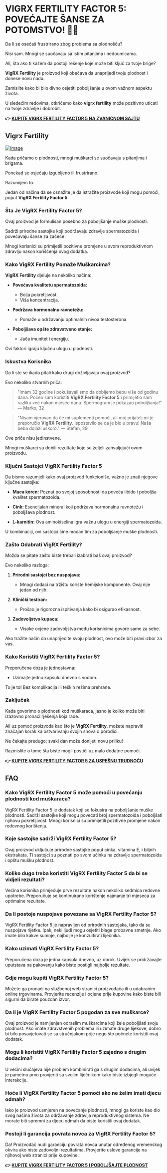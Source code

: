 # VIGRX FERTILITY FACTOR 5: POVEĆAJTE ŠANSE ZA POTOMSTVO! 🌱👶

Da li se osećaš frustrirano zbog problema sa plodnošću? 

Nisi sam. Mnogi se suočavaju sa istim pitanjima i nedoumicama.

Ali, šta ako ti kažem da postoji rešenje koje može biti ključ za tvoje brige? 

**VigRX Fertility** je proizvod koji obećava da unaprijedi tvoju plodnost i donese novu nadu. 

Zamislite kako bi bilo divno osjetiti poboljšanje u ovom važnom aspektu života. 

U sledećim redovima, otkrićemo kako **vigrx fertility** može pozitivno uticati na tvoje zdravlje i dobrobit.



**👉 [KUPITE VIGRX FERTILITY FACTOR 5 NA ZVANIČNOM SAJTU](https://gchaffi.com/QoduHqw0)**

## Vigrx Fertility

[![Image](https://www2.sellhealth.com/139/fertility-factor-5-8-1.jpg)](https://gchaffi.com/QoduHqw0)

Kada pričamo o plodnosti, mnogi muškarci se suočavaju s pitanjima i brigama.

Ponekad se osjećaju izgubljeno ili frustrirano.

Razumijem to. 

Jedan od načina da se osnažite je da istražite proizvode koji mogu pomoći, poput **VigRX Fertility Factor 5**.

### Šta Je VigRX Fertility Factor 5?

Ovaj proizvod je formulisan posebno za poboljšanje muške plodnosti.

Sadrži prirodne sastojke koji podržavaju zdravlje spermatozoida i povećavaju šanse za začeće.

Mnogi korisnici su primijetili pozitivne promjene u svom reproduktivnom zdravlju nakon korišćenja ovog dodatka.

### Kako VigRX Fertility Pomaže Muškarcima?

**VigRX Fertility** djeluje na nekoliko načina:

- **Povećava kvalitetu spermatozoida:** 
  - Bolja pokretljivost.
  - Viša koncentracija.
  
- **Podržava hormonalnu ravnotežu:**
  - Pomaže u održavanju optimalnih nivoa testosterona.
  
- **Poboljšava opšte zdravstveno stanje:**
  - Jača imunitet i energiju.

Ovi faktori igraju ključnu ulogu u plodnosti. 

### Iskustva Korisnika

Da li ste se ikada pitali kako drugi doživljavaju ovaj proizvod? 

Evo nekoliko stvarnih priča:

> "Imam 32 godine i pokušavali smo da dobijemo bebu više od godinu dana. Počeo sam koristiti **VigRX Fertility Factor 5** i primijetio sam razliku već nakon mjesec dana. Spermogram je pokazao poboljšanja!" 
> — Marko, 32

> "Nisam vjerovao da će mi suplementi pomoći, ali moj prijatelj mi je preporučio **VigRX Fertility**. Ispostavilo se da je bio u pravu! Naša beba dolazi uskoro." 
> — Stefan, 29

Ove priče nisu jedinstvene. 

Mnogi muškarci su dobili rezultate koje su željeli zahvaljujući ovom proizvodu.

### Ključni Sastojci VigRX Fertility Factor 5

Da bismo razumjeli kako ovaj proizvod funkcioniše, važno je znati njegove ključne sastojke:

- **Maca koren:** Poznat po svojoj sposobnosti da poveća libido i poboljša kvalitet spermatozoida.
  
- **Cink:** Esencijalan mineral koji podržava hormonalnu ravnotežu i poboljšava plodnost.
  
- **L-karnitin:** Ova aminokiselina igra važnu ulogu u energiji spermatozoida.

U kombinaciji, ovi sastojci čine moćan tim za poboljšanje muške plodnosti.

### Zašto Odabrati VigRX Fertility?

Možda se pitate zašto biste trebali izabrati baš ovaj proizvod?

Evo nekoliko razloga:

1. **Prirodni sastojci bez nuspojava:** 
   - Mnogi dodaci na tržištu koriste hemijske komponente. Ovaj nije jedan od njih.
   
2. **Klinički testiran:** 
   - Prošao je rigorozna ispitivanja kako bi osigurao efikasnost.
   
3. **Zadovoljstvo kupaca:** 
   - Visoke ocjene zadovoljstva među korisnicima govore same za sebe.

Ako tražite način da unaprijedite svoju plodnost, ovo može biti pravi izbor za vas.

### Kako Koristiti VigRX Fertility Factor 5?

Preporučena doza je jednostavna:

- Uzimajte jednu kapsulu dnevno s vodom.
  
To je to! Bez komplikacija ili teških režima prehrane.

### Zaključak

Kada govorimo o plodnosti kod muškaraca, jasno je koliko može biti izazovno pronaći rješenja koja rade. 

Ali uz pomoć proizvoda kao što je **VigRX Fertility**, možete napraviti značajan korak ka ostvarivanju svojih snova o porodici. 

Ne čekajte predugo; svaki dan može donijeti novu priliku!

Razmislite o tome šta biste mogli postići uz malo dodatne pomoći.



**👉 [KUPITE VIGRX FERTILITY FACTOR 5 ZA USPEŠNU TRUDNOĆU](https://gchaffi.com/QoduHqw0)**

## FAQ

### Kako VigRX Fertility Factor 5 može pomoći u povećanju plodnosti kod muškaraca?

VigRX Fertility Factor 5 je dodatak koji se fokusira na poboljšanje muške plodnosti. Sadrži sastojke koji mogu povećati broj spermatozoida i poboljšati njihovu pokretljivost. Mnogi korisnici su primijetili pozitivne promjene nakon redovnog korištenja.

### Koje sastojke sadrži VigRX Fertility Factor 5?

Ovaj proizvod uključuje prirodne sastojke poput cinka, vitamina E, i biljnih ekstrakata. Ti sastojci su poznati po svom učinku na zdravlje spermatozoida i opštu mušku plodnost.

### Koliko dugo treba koristiti VigRX Fertility Factor 5 da bi se vidjeli rezultati?

Većina korisnika primjećuje prve rezultate nakon nekoliko sedmica redovne upotrebe. Preporučuje se kontinuirano korištenje najmanje tri mjeseca za optimalne rezultate.

### Da li postoje nuspojave povezane sa VigRX Fertility Factor 5?

VigRX Fertility Factor 5 je napravljen od prirodnih sastojaka, tako da su nuspojave rijetke. Ipak, neki ljudi mogu osjetiti blage probavne smetnje. Ako imate bilo kakve sumnje, najbolje je konzultirati liječnika.

### Kako uzimati VigRX Fertility Factor 5?

Preporučena doza je jedna kapsula dnevno, uz obrok. Uvijek se pridržavajte uputstava na pakovanju kako biste postigli najbolje rezultate.

### Gdje mogu kupiti VigRX Fertility Factor 5?

Možete ga pronaći na službenoj web stranici proizvođača ili u odabranim online trgovinama. Provjerite recenzije i ocjene prije kupovine kako biste bili sigurni da birate pouzdan izvor.

### Da li je VigRX Fertility Factor 5 pogodan za sve muškarce?

Ovaj proizvod je namijenjen odraslim muškarcima koji žele poboljšati svoju plodnost. Ako imate zdravstvenih problema ili uzimate druge lijekove, dobro bi bilo posavjetovati se sa stručnjakom prije nego što počnete koristiti ovaj dodatak.

### Mogu li koristiti VigRX Fertility Factor 5 zajedno s drugim dodacima?

U većini slučajeva nije problem kombinirati ga s drugim dodacima, ali uvijek je pametno prvo provjeriti sa svojim liječnikom kako biste izbjegli moguće interakcije.

### Hoće li VigRX Fertility Factor 5 pomoći ako ne želim imati djecu odmah?

Iako je proizvod usmjeren na povećanje plodnosti, mnogi ga koriste kao dio svog načina života za održavanje zdravlja reproduktivnog sistema. Ne morate biti spremni za djecu odmah da biste koristili ovaj dodatak.

### Postoji li garancija povrata novca za VigRX Fertility Factor 5?

Da! Proizvođač nudi garanciju povrata novca unutar određenog vremenskog okvira ako niste zadovoljni rezultatima. Provjerite uslove garancije na njihovoj web stranici prije kupovine.



**👉 [KUPITE VIGRX FERTILITY FACTOR 5 I POBOLJŠAJTE PLODNOST](https://gchaffi.com/QoduHqw0)**